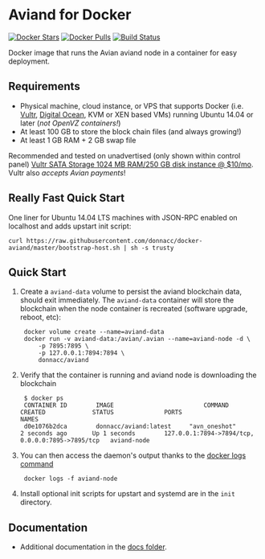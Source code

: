 Aviand for Docker
===================

[![Docker Stars](https://img.shields.io/docker/stars/donnacc/aviand.svg)](https://hub.docker.com/r/donnacc/aviand/)
[![Docker Pulls](https://img.shields.io/docker/pulls/donnacc/aviand.svg)](https://hub.docker.com/r/donnacc/aviand/)
[![Build Status](https://travis-ci.org/donnacc/docker-aviand.svg?branch=master)](https://travis-ci.org/donnacc/docker-aviand/)

Docker image that runs the Avian aviand node in a container for easy deployment.


Requirements
------------

* Physical machine, cloud instance, or VPS that supports Docker (i.e. [Vultr](http://bit.ly/1HngXg0), [Digital Ocean](http://bit.ly/18AykdD), KVM or XEN based VMs) running Ubuntu 14.04 or later (*not OpenVZ containers!*)
* At least 100 GB to store the block chain files (and always growing!)
* At least 1 GB RAM + 2 GB swap file

Recommended and tested on unadvertised (only shown within control panel) [Vultr SATA Storage 1024 MB RAM/250 GB disk instance @ $10/mo](http://bit.ly/vultraviand).  Vultr also *accepts Avian payments*!


Really Fast Quick Start
-----------------------

One liner for Ubuntu 14.04 LTS machines with JSON-RPC enabled on localhost and adds upstart init script:

    curl https://raw.githubusercontent.com/donnacc/docker-aviand/master/bootstrap-host.sh | sh -s trusty


Quick Start
-----------

1. Create a `aviand-data` volume to persist the aviand blockchain data, should exit immediately.  The `aviand-data` container will store the blockchain when the node container is recreated (software upgrade, reboot, etc):

        docker volume create --name=aviand-data
        docker run -v aviand-data:/avian/.avian --name=aviand-node -d \
            -p 7895:7895 \
            -p 127.0.0.1:7894:7894 \
            donnacc/aviand

2. Verify that the container is running and aviand node is downloading the blockchain

        $ docker ps
        CONTAINER ID        IMAGE                         COMMAND             CREATED             STATUS              PORTS                                              NAMES
        d0e1076b2dca        donnacc/aviand:latest     "avn_oneshot"       2 seconds ago       Up 1 seconds        127.0.0.1:7894->7894/tcp, 0.0.0.0:7895->7895/tcp   aviand-node

3. You can then access the daemon's output thanks to the [docker logs command]( https://docs.docker.com/reference/commandline/cli/#logs)

        docker logs -f aviand-node

4. Install optional init scripts for upstart and systemd are in the `init` directory.


Documentation
-------------

* Additional documentation in the [docs folder](docs).
